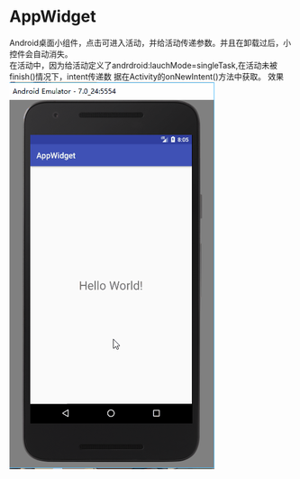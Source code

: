 # AppWidget
Android桌面小组件，点击可进入活动，并给活动传递参数。并且在卸载过后，小控件会自动消失。<br>
在活动中，因为给活动定义了andrdroid:lauchMode=singleTask,在活动未被finish()情况下，intent传递数
据在Activity的onNewIntent()方法中获取。
效果<br>
![图片加载失败](https://github.com/HeTingwei/AppWidget/blob/master/doc/%E6%95%88%E6%9E%9C.gif)
